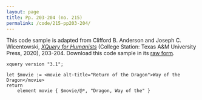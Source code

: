```yaml
---
layout: page
title: Pp. 203-204 (no. 215)
permalink: /code/215-pp203-204/
---
```


This code sample is adapted from Clifford B. Anderson and Joseph C. Wicentowski, 
[_XQuery for Humanists_](/) (College Station: Texas A&M University Press, 2020), 203-204. 
Download this code sample in its [raw form](/code/215-pp203-204/215-pp203-204.xq).

```xquery
xquery version "3.1";

let $movie := <movie alt-title="Return of the Dragon">Way of the Dragon</movie> 
return
    element movie { $movie/@*, "Dragon, Way of the" }
```  
